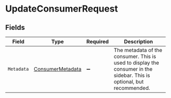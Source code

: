 # UpdateConsumerRequest


## Fields

| Field                                                                                                                 | Type                                                                                                                  | Required                                                                                                              | Description                                                                                                           |
| --------------------------------------------------------------------------------------------------------------------- | --------------------------------------------------------------------------------------------------------------------- | --------------------------------------------------------------------------------------------------------------------- | --------------------------------------------------------------------------------------------------------------------- |
| `Metadata`                                                                                                            | [ConsumerMetadata](../../Models/Components/ConsumerMetadata.md)                                                       | :heavy_minus_sign:                                                                                                    | The metadata of the consumer. This is used to display the consumer in the sidebar. This is optional, but recommended. |